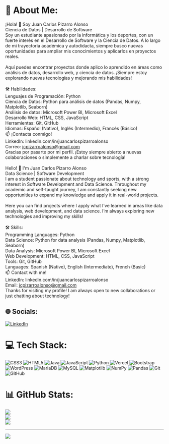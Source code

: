 # 💫 About Me:
¡Hola! 👋 Soy Juan Carlos Pizarro Alonso<br>Ciencia de Datos | Desarrollo de Software<br>Soy un estudiante apasionado por la informática y los deportes, con un fuerte interés en el Desarrollo de Software y la Ciencia de Datos. A lo largo de mi trayectoria académica y autodidacta, siempre busco nuevas oportunidades para ampliar mis conocimientos y aplicarlos en proyectos reales.<br><br>Aquí puedes encontrar proyectos donde aplico lo aprendido en áreas como análisis de datos, desarrollo web, y ciencia de datos. ¡Siempre estoy explorando nuevas tecnologías y mejorando mis habilidades!<br><br>🛠️ Habilidades:<br>Lenguajes de Programación: Python<br>Ciencia de Datos: Python para análisis de datos (Pandas, Numpy, Matplotlib, Seaborn)<br>Análisis de datos: Microsoft Power BI, Microsoft Excel<br>Desarrollo Web: HTML, CSS, JavaScript<br>Herramientas: Git, GitHub<br>Idiomas: Español (Nativo), Inglés (Intermedio), Francés (Básico)<br>📫 ¡Contacta conmigo!<br>LinkedIn: linkedin.com/in/juancarlospizarroalonso<br>Correo: jcpizarroalonso@gmail.com<br>Gracias por pasarte por mi perfil. ¡Estoy siempre abierto a nuevas colaboraciones o simplemente a charlar sobre tecnología!<br><br>Hello! 👋 I'm Juan Carlos Pizarro Alonso<br>Data Science | Software Development<br>I am a student passionate about technology and sports, with a strong interest in Software Development and Data Science. Throughout my academic and self-taught journey, I am constantly seeking new opportunities to expand my knowledge and apply it in real-world projects.<br><br>Here you can find projects where I apply what I've learned in areas like data analysis, web development, and data science. I’m always exploring new technologies and improving my skills!<br><br>🛠️ Skills:<br>Programming Languages: Python<br>Data Science: Python for data analysis (Pandas, Numpy, Matplotlib, Seaborn)<br>Data Analysis: Microsoft Power BI, Microsoft Excel<br>Web Development: HTML, CSS, JavaScript<br>Tools: Git, GitHub<br>Languages: Spanish (Native), English (Intermediate), French (Basic)<br>📫 Contact with me!<br>LinkedIn: linkedin.com/in/juancarlospizarroalonso<br>Email: jcpizarroalonso@gmail.com<br>Thanks for visiting my profile! I am always open to new collaborations or just chatting about technology!


## 🌐 Socials:
[![LinkedIn](https://img.shields.io/badge/LinkedIn-%230077B5.svg?logo=linkedin&logoColor=white)](https://linkedin.com/in/https://www.linkedin.com/in/juancarlospizarroalonso/) 

# 💻 Tech Stack:
![CSS3](https://img.shields.io/badge/css3-%231572B6.svg?style=flat&logo=css3&logoColor=white) ![HTML5](https://img.shields.io/badge/html5-%23E34F26.svg?style=flat&logo=html5&logoColor=white) ![Java](https://img.shields.io/badge/java-%23ED8B00.svg?style=flat&logo=openjdk&logoColor=white) ![JavaScript](https://img.shields.io/badge/javascript-%23323330.svg?style=flat&logo=javascript&logoColor=%23F7DF1E) ![Python](https://img.shields.io/badge/python-3670A0?style=flat&logo=python&logoColor=ffdd54) ![Vercel](https://img.shields.io/badge/vercel-%23000000.svg?style=flat&logo=vercel&logoColor=white) ![Bootstrap](https://img.shields.io/badge/bootstrap-%238511FA.svg?style=flat&logo=bootstrap&logoColor=white) ![WordPress](https://img.shields.io/badge/WordPress-%23117AC9.svg?style=flat&logo=WordPress&logoColor=white) ![MariaDB](https://img.shields.io/badge/MariaDB-003545?style=flat&logo=mariadb&logoColor=white) ![MySQL](https://img.shields.io/badge/mysql-4479A1.svg?style=flat&logo=mysql&logoColor=white) ![Matplotlib](https://img.shields.io/badge/Matplotlib-%23ffffff.svg?style=flat&logo=Matplotlib&logoColor=black) ![NumPy](https://img.shields.io/badge/numpy-%23013243.svg?style=flat&logo=numpy&logoColor=white) ![Pandas](https://img.shields.io/badge/pandas-%23150458.svg?style=flat&logo=pandas&logoColor=white) ![Git](https://img.shields.io/badge/git-%23F05033.svg?style=flat&logo=git&logoColor=white) ![GitHub](https://img.shields.io/badge/github-%23121011.svg?style=flat&logo=github&logoColor=white)
# 📊 GitHub Stats:
![](https://github-readme-stats.vercel.app/api?username=juancarlospizarro&theme=default&hide_border=true&include_all_commits=false&count_private=false)<br/>
![](https://github-readme-streak-stats.herokuapp.com/?user=juancarlospizarro&theme=default&hide_border=true)<br/>
![](https://github-readme-stats.vercel.app/api/top-langs/?username=juancarlospizarro&theme=default&hide_border=true&include_all_commits=false&count_private=false&layout=compact)

---
[![](https://visitcount.itsvg.in/api?id=juancarlospizarro&icon=0&color=0)](https://visitcount.itsvg.in)

<!-- Proudly created with GPRM ( https://gprm.itsvg.in ) -->



